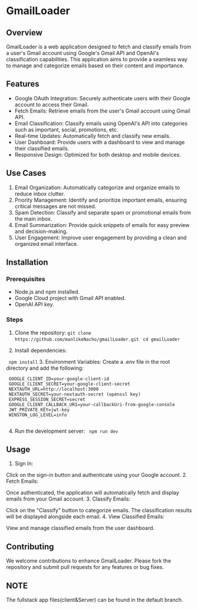 # GmailLoader
## Overview
GmailLoader is a web application designed to fetch and classify emails from a user's Gmail account using Google's Gmail API and OpenAI's classification capabilities. This application aims to provide a seamless way to manage and categorize emails based on their content and importance.

## Features
- Google OAuth Integration: Securely authenticate users with their Google account to access their Gmail.
- Fetch Emails: Retrieve emails from the user's Gmail account using Gmail API.
- Email Classification: Classify emails using OpenAI's API into categories such as important, social, promotions, etc.
- Real-time Updates: Automatically fetch and classify new emails.
- User Dashboard: Provide users with a dashboard to view and manage their classified emails.
- Responsive Design: Optimized for both desktop and mobile devices.
## Use Cases
1. Email Organization: Automatically categorize and organize emails to reduce inbox clutter.
2. Priority Management: Identify and prioritize important emails, ensuring critical messages are not missed.
3. Spam Detection: Classify and separate spam or promotional emails from the main inbox.
4. Email Summarization: Provide quick snippets of emails for easy preview and decision-making.
5. User Engagement: Improve user engagement by providing a clean and organized email interface.
## Installation
### Prerequisites
- Node.js and npm installed.
- Google Cloud project with Gmail API enabled.
- OpenAI API key.
### Steps
1. Clone the repository:
` git clone https://github.com/manlikeNacho/gmailLoader.git `
` cd gmailLoader`

2. Install dependencies:

` npm install`
3. Environment Variables:
Create a .env file in the root directory and add the following:
```
 GOOGLE_CLIENT_ID=your-google-client-id
 GOOGLE_CLIENT_SECRET=your-google-client-secret
 NEXTAUTH_URL=http://localhost:3000
 NEXTAUTH_SECRET=your-nextauth-secret (openssl key)
 EXPRESS_SESSION_SECRET=secret
 GOOGLE_CLIENT_CALLBACK_URI=your-callbackUri-from-google-console
 JWT_PRIVATE_KEY=jwt-key
 WINSTON_LOG_LEVEL=info
 
```
4. Run the development server:
` npm run dev`


## Usage
1. Sign In:

Click on the sign-in button and authenticate using your Google account.
2. Fetch Emails:

Once authenticated, the application will automatically fetch and display emails from your Gmail account.
3. Classify Emails:

Click on the "Classify" button to categorize emails. The classification results will be displayed alongside each email.
4. View Classified Emails:

View and manage classified emails from the user dashboard.
## Contributing
We welcome contributions to enhance GmailLoader. Please fork the repository and submit pull requests for any features or bug fixes.

## NOTE
The fullstack app files(client&Server) can be found in the default branch.

